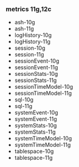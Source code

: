 ### metrics 11g,12c
- ash-10g
- ash-11g
- logHistory-10g
- logHistory-11g
- session-10g
- session-11g
- sessionEvent-10g
- sessionEvent-11g
- sessionStats-10g
- sessionStats-11g
- sessionTimeModel-10g
- sessionTimeModel-11g
- sql-10g
- sql-11g
- systemEvent-10g
- systemEvent-11g
- systemStats-10g
- systemStats-11g
- systemTimeModel-10g
- systemTimeModel-11g
- tablespace-10g
- tablespace-11g
